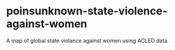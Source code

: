 # poinsunknown-state-violence-against-women
 A map of global state violance against women using ACLED data.
